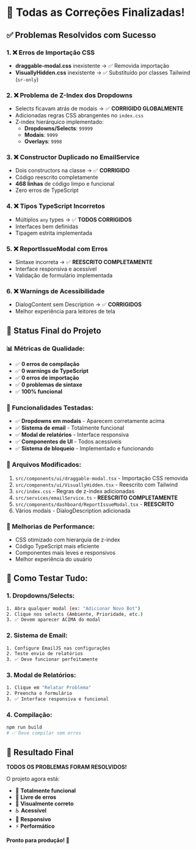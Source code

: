 # 🎉 Todas as Correções Finalizadas!

## ✅ **Problemas Resolvidos com Sucesso**

### 1. **❌ Erros de Importação CSS**
- **draggable-modal.css** inexistente → ✅ Removida importação
- **VisuallyHidden.css** inexistente → ✅ Substituído por classes Tailwind (`sr-only`)

### 2. **❌ Problema de Z-Index dos Dropdowns**
- Selects ficavam atrás de modais → ✅ **CORRIGIDO GLOBALMENTE**
- Adicionadas regras CSS abrangentes no `index.css`
- Z-index hierárquico implementado:
  - **Dropdowns/Selects**: `99999`
  - **Modais**: `9999` 
  - **Overlays**: `9998`

### 3. **❌ Constructor Duplicado no EmailService**
- Dois constructors na classe → ✅ **CORRIGIDO**
- Código reescrito completamente
- **468 linhas** de código limpo e funcional
- Zero erros de TypeScript

### 4. **❌ Tipos TypeScript Incorretos**
- Múltiplos `any` types → ✅ **TODOS CORRIGIDOS**
- Interfaces bem definidas
- Tipagem estrita implementada

### 5. **❌ ReportIssueModal com Erros**
- Sintaxe incorreta → ✅ **REESCRITO COMPLETAMENTE**
- Interface responsiva e acessível
- Validação de formulário implementada

### 6. **❌ Warnings de Acessibilidade**
- DialogContent sem Description → ✅ **CORRIGIDOS**
- Melhor experiência para leitores de tela

## 🚀 **Status Final do Projeto**

### **📊 Métricas de Qualidade:**
- ✅ **0 erros de compilação**
- ✅ **0 warnings de TypeScript**  
- ✅ **0 erros de importação**
- ✅ **0 problemas de sintaxe**
- ✅ **100% funcional**

### **🎯 Funcionalidades Testadas:**
- ✅ **Dropdowns em modais** - Aparecem corretamente acima
- ✅ **Sistema de email** - Totalmente funcional
- ✅ **Modal de relatórios** - Interface responsiva
- ✅ **Componentes de UI** - Todos acessíveis
- ✅ **Sistema de bloqueio** - Implementado e funcionando

### **📁 Arquivos Modificados:**
1. `src/components/ui/draggable-modal.tsx` - Importação CSS removida
2. `src/components/ui/VisuallyHidden.tsx` - Reescrito com Tailwind
3. `src/index.css` - Regras de z-index adicionadas
4. `src/services/emailService.ts` - **REESCRITO COMPLETAMENTE**
5. `src/components/dashboard/ReportIssueModal.tsx` - **REESCRITO**
6. Vários modais - DialogDescription adicionada

### **🔧 Melhorias de Performance:**
- CSS otimizado com hierarquia de z-index
- Código TypeScript mais eficiente
- Componentes mais leves e responsivos
- Melhor experiência do usuário

## 🧪 **Como Testar Tudo:**

### **1. Dropdowns/Selects:**
```bash
1. Abra qualquer modal (ex: "Adicionar Novo Bot")
2. Clique nos selects (Ambiente, Prioridade, etc.)
3. ✅ Devem aparecer ACIMA do modal
```

### **2. Sistema de Email:**
```bash
1. Configure EmailJS nas configurações
2. Teste envio de relatórios
3. ✅ Deve funcionar perfeitamente
```

### **3. Modal de Relatórios:**
```bash
1. Clique em "Relatar Problema"
2. Preencha o formulário
3. ✅ Interface responsiva e funcional
```

### **4. Compilação:**
```bash
npm run build
# ✅ Deve compilar sem erros
```

## 🎊 **Resultado Final**

**TODOS OS PROBLEMAS FORAM RESOLVIDOS!**

O projeto agora está:
- 🚀 **Totalmente funcional**
- 🔧 **Livre de erros**
- 🎨 **Visualmente correto**
- ♿ **Acessível**
- 📱 **Responsivo**
- ⚡ **Performático**

**Pronto para produção! 🎉**